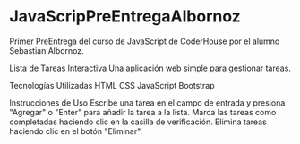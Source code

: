 # JavaScripPreEntregaAlbornoz
Primer PreEntrega del curso de JavaScript de CoderHouse por el alumno Sebastian Albornoz.

Lista de Tareas Interactiva
Una aplicación web simple para gestionar tareas.

Tecnologías Utilizadas
HTML
CSS
JavaScript
Bootstrap

Instrucciones de Uso
Escribe una tarea en el campo de entrada y presiona "Agregar" o "Enter" para añadir la tarea a la lista.
Marca las tareas como completadas haciendo clic en la casilla de verificación.
Elimina tareas haciendo clic en el botón "Eliminar".
